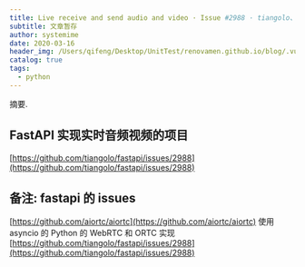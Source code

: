 ```yaml
---
title: Live receive and send audio and video · Issue #2988 · tiangolo、fastapi
subtitle: 文章暂存
author: systemime
date: 2020-03-16
header_img: /Users/qifeng/Desktop/UnitTest/renovamen.github.io/blog/.vuepress/public/img/in-post/header/12.jpg
catalog: true
tags:
  - python
---
```

摘要.

<!-- more -->
## FastAPI 实现实时音频视频的项目

 [https://github.com/tiangolo/fastapi/issues/2988](https://github.com/tiangolo/fastapi/issues/2988) 

## 备注: fastapi 的 issues

 [https://github.com/aiortc/aiortc](https://github.com/aiortc/aiortc)
 使用 asyncio 的 Python 的 WebRTC 和 ORTC 实现 
 [https://github.com/tiangolo/fastapi/issues/2988](https://github.com/tiangolo/fastapi/issues/2988)
